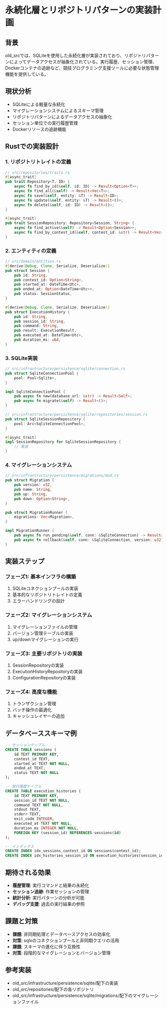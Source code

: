 # 永続化層とリポジトリパターンの実装計画

## 背景
old_srcでは、SQLiteを使用した永続化層が実装されており、リポジトリパターンによってデータアクセスが抽象化されている。実行履歴、セッション管理、Dockerコンテナの追跡など、競技プログラミング支援ツールに必要な状態管理機能を提供している。

## 現状分析
- SQLiteによる軽量な永続化
- マイグレーションシステムによるスキーマ管理
- リポジトリパターンによるデータアクセスの抽象化
- セッション単位での実行履歴管理
- Dockerリソースの追跡機能

## Rustでの実装設計

### 1. リポジトリトレイトの定義
```rust
// src/repositories/traits.rs
#[async_trait]
pub trait Repository<T, ID> {
    async fn find_by_id(&self, id: ID) -> Result<Option<T>>;
    async fn find_all(&self) -> Result<Vec<T>>;
    async fn save(&self, entity: &T) -> Result<ID>;
    async fn update(&self, entity: &T) -> Result<()>;
    async fn delete(&self, id: ID) -> Result<()>;
}

#[async_trait]
pub trait SessionRepository: Repository<Session, String> {
    async fn find_active(&self) -> Result<Option<Session>>;
    async fn find_by_contest_id(&self, contest_id: &str) -> Result<Vec<Session>>;
}
```

### 2. エンティティの定義
```rust
// src/domain/entities.rs
#[derive(Debug, Clone, Serialize, Deserialize)]
pub struct Session {
    pub id: String,
    pub contest_id: Option<String>,
    pub started_at: DateTime<Utc>,
    pub ended_at: Option<DateTime<Utc>>,
    pub status: SessionStatus,
}

#[derive(Debug, Clone, Serialize, Deserialize)]
pub struct ExecutionHistory {
    pub id: String,
    pub session_id: String,
    pub command: String,
    pub result: ExecutionResult,
    pub executed_at: DateTime<Utc>,
    pub duration_ms: u64,
}
```

### 3. SQLite実装
```rust
// src/infrastructure/persistence/sqlite/connection.rs
pub struct SqliteConnectionPool {
    pool: Pool<Sqlite>,
}

impl SqliteConnectionPool {
    pub async fn new(database_url: &str) -> Result<Self>;
    pub async fn migrate(&self) -> Result<()>;
}

// src/infrastructure/persistence/sqlite/repositories/session.rs
pub struct SqliteSessionRepository {
    pool: Arc<SqliteConnectionPool>,
}

#[async_trait]
impl SessionRepository for SqliteSessionRepository {
    // 実装
}
```

### 4. マイグレーションシステム
```rust
// src/infrastructure/persistence/migrations/mod.rs
pub struct Migration {
    pub version: u32,
    pub name: String,
    pub up: String,
    pub down: Option<String>,
}

pub struct MigrationRunner {
    migrations: Vec<Migration>,
}

impl MigrationRunner {
    pub async fn run_pending(&self, conn: &SqliteConnection) -> Result<()>;
    pub async fn rollback(&self, conn: &SqliteConnection, version: u32) -> Result<()>;
}
```

## 実装ステップ

### フェーズ1: 基本インフラの構築
1. SQLiteコネクションプールの実装
2. 基本的なリポジトリトレイトの定義
3. エラーハンドリングの設計

### フェーズ2: マイグレーションシステム
1. マイグレーションファイルの管理
2. バージョン管理テーブルの実装
3. up/downマイグレーションの実行

### フェーズ3: 主要リポジトリの実装
1. SessionRepositoryの実装
2. ExecutionHistoryRepositoryの実装
3. ConfigurationRepositoryの実装

### フェーズ4: 高度な機能
1. トランザクション管理
2. バッチ操作の最適化
3. キャッシュレイヤーの追加

## データベーススキーマ例
```sql
-- セッションテーブル
CREATE TABLE sessions (
    id TEXT PRIMARY KEY,
    contest_id TEXT,
    started_at TEXT NOT NULL,
    ended_at TEXT,
    status TEXT NOT NULL
);

-- 実行履歴テーブル
CREATE TABLE execution_histories (
    id TEXT PRIMARY KEY,
    session_id TEXT NOT NULL,
    command TEXT NOT NULL,
    stdout TEXT,
    stderr TEXT,
    exit_code INTEGER,
    executed_at TEXT NOT NULL,
    duration_ms INTEGER NOT NULL,
    FOREIGN KEY (session_id) REFERENCES sessions(id)
);

-- インデックス
CREATE INDEX idx_sessions_contest_id ON sessions(contest_id);
CREATE INDEX idx_histories_session_id ON execution_histories(session_id);
```

## 期待される効果
- **履歴管理**: 実行コマンドと結果の永続化
- **セッション追跡**: 作業セッションの管理
- **統計分析**: 実行パターンの分析が可能
- **デバッグ支援**: 過去の実行結果の参照

## 課題と対策
- **課題**: 非同期処理とデータベースアクセスの効率化
- **対策**: sqlxのコネクションプールと非同期クエリの活用
- **課題**: スキーマの進化に伴う互換性
- **対策**: 段階的なマイグレーションとバージョン管理

## 参考実装
- old_src/infrastructure/persistence/sqlite/配下の実装
- old_src/repositories/配下の各リポジトリ
- old_src/infrastructure/persistence/sqlite/migrations/配下のマイグレーションファイル